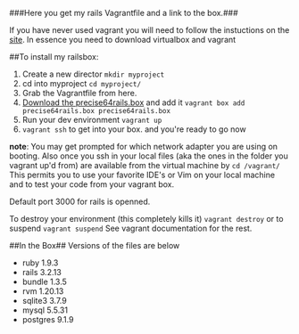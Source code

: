 ###Here you get my rails Vagrantfile and a link to the box.###

If you have never used vagrant you will need to follow the instuctions on the [site](http://docs-v1.vagrantup.com/v1/docs/getting-started/). In essence you need to download virtualbox and vagrant


##To install my railsbox:

1. Create a new director `mkdir myproject`
2. cd into myproject `cd myproject/`
3. Grab the Vagrantfile from here.
4. [Download the precise64rails.box](https) and add it `vagrant box add precise64rails.box precise64rails.box`
5. Run your dev environment `vagrant up`
6. `vagrant ssh` to get into your box. 
and you're ready to go now 


__note__: You may get prompted for which network adapter you are using on booting. Also once you ssh in your local files (aka the ones in the folder you vagrant up'd from) are available from the virtual machine by `cd /vagrant/`
This permits you to use your favorite IDE's or Vim on your local machine and to test your code from your vagrant box. 

Default port 3000 for rails is openned. 

To destroy your environment (this completely kills it) `vagrant destroy` or to suspend `vagrant suspend`
See vagrant documentation for the rest. 

##In the Box##
Versions of the files are below
* ruby 1.9.3
* rails 3.2.13
* bundle 1.3.5
* rvm 1.20.13
* sqlite3 3.7.9
* mysql 5.5.31
* postgres 9.1.9


